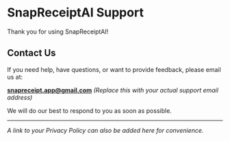 # SnapReceiptAI Support

Thank you for using SnapReceiptAI!

## Contact Us
If you need help, have questions, or want to provide feedback, please email us at:

**snapreceipt.app@gmail.com**
*(Replace this with your actual support email address)*

We will do our best to respond to you as soon as possible.

---
*A link to your Privacy Policy can also be added here for convenience.*
